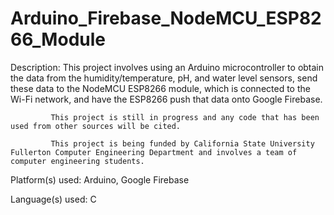 # Arduino_Firebase_NodeMCU_ESP8266_Module
Description: This project involves using an Arduino microcontroller to obtain the data from the humidity/temperature, pH, and water level sensors, send these data to the NodeMCU ESP8266 module, which is connected to the Wi-Fi network, and have the ESP8266 push that data onto Google Firebase.

             This project is still in progress and any code that has been used from other sources will be cited.

             This project is being funded by California State University Fullerton Computer Engineering Department and involves a team of              computer engineering students.

Platform(s) used: Arduino, Google Firebase

Language(s) used: C             
